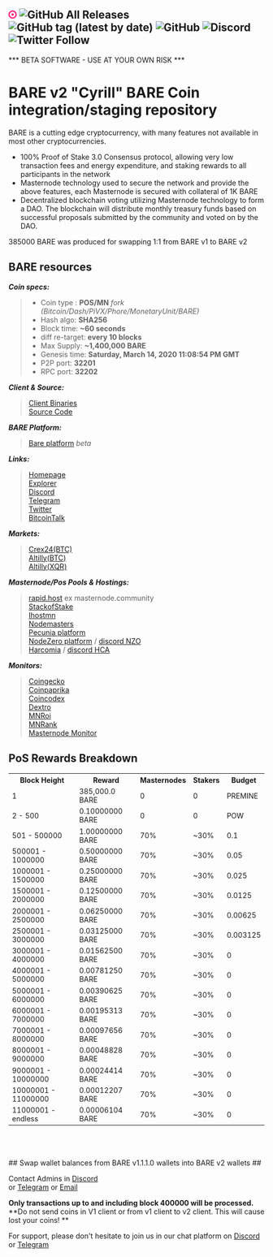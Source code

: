 ![GitHub Logo](/share/pixmaps/bitcoin16.png) 
![GitHub All Releases](https://img.shields.io/github/downloads/BareCrypto/BARE-coin/total?style=flat) 
![GitHub tag (latest by date)](https://img.shields.io/github/v/tag/BareCrypto/BARE-coin?label=latest%20version&style=flat) 
![GitHub](https://img.shields.io/github/license/BareCrypto/BARE-coin)
![Discord](https://img.shields.io/discord/561164955924037637?label=Discord%20chat) 
![Twitter Follow](https://img.shields.io/twitter/follow/bare_crypto?style=flat) 
-------------------------------------------------------------------------------------------------------------------------------
*** BETA SOFTWARE - USE AT YOUR OWN RISK ***

BARE v2 "Cyrill"
BARE Coin integration/staging repository
=====================================

BARE is a cutting edge cryptocurrency, with many features not available in most other cryptocurrencies.
- 100% Proof of Stake 3.0 Consensus protocol, allowing very low transaction fees and energy expenditure, and staking rewards to all participants in the network
- Masternode technology used to secure the network and provide the above features, each Masternode is secured
  with collateral of 1K BARE
- Decentralized blockchain voting utilizing Masternode technology to form a DAO. The blockchain will distribute monthly treasury funds based on successful proposals submitted by the community and voted on by the DAO.

385000 BARE was produced for swapping 1:1 from BARE v1 to BARE v2

## BARE resources ##

***Coin specs:***
> - Coin type : **POS/MN** *fork (Bitcoin/Dash/PiVX/Phore/MonetaryUnit/BARE)*
> - Hash algo: **SHA256**
> - Block time: **~60 seconds**
> - diff re-target: **every 10 blocks**
> - Max Supply: **~1,400,000 BARE**
> - Genesis time: **Saturday, March 14, 2020 11:08:54 PM GMT**
> - P2P port: **32201**
> - RPC port: **32202**

***Client & Source:***
> [Client Binaries](https://github.com/BareCrypto/BARE-coin/releases)<br>
> [Source Code](https://github.com/BareCrypto/BARE-coin)

***BARE Platform:***
> [Bare platform](https://beta.bare.network) *beta*

***Links:***
> [Homepage](https://bare.network)<br>
> [Explorer](https://explorer.bare.network)<br>
> [Discord](https://discord.gg/HqHutDk)<br>
> [Telegram](https://t.me/joinchat/Ie3kQlS1G-algyWK3LUQGg)<br>
> [Twitter](https://twitter.com/bare_crypto)<br>
> [BitcoinTalk](https://bitcointalk.org/index.php?topic=5149503)

***Markets:***
> [Crex24(BTC)](https://crex24.com/exchange/BARE-BTC)<br>
> [Altilly(BTC)](https://altilly.com/market/BARE_BTC)<br>
> [Altilly(XQR)](https://altilly.com/market/BARE_XQR)

***Masternode/Pos Pools & Hostings:***
> [rapid.host](http://rapids.host/) ex masternode.community<br>
> [StackofStake](https://stackofstake.com)<br>
> [Ihostmn](https://ihostmn.com)<br>
> [Nodemasters](https://nodemasters.co.uk)<br>
> [Pecunia platform](https://pecuniaplatform.io)<br>
> [NodeZero platform](https://www.nodezeroplatform.com/) / [discord NZO](https://discord.gg/J38DYe7)<br>
> [Harcomia](https://play.google.com/store/apps/details?id=net.harcomiawallet.android) / [discord HCA](https://discord.gg/bXd8APf)

***Monitors:***
> [Coingecko](https://coingecko.com/en/coins/bare)<br>
> [Coinpaprika](https://coinpaprika.com/coin/bare-bare)<br>
> [Coincodex](https://coincodex.com/crypto/bare/)<br>
> [Dextro](https://dextro.io/page/coin/bare)<br>
> [MNRoi](https://www.mnroi.info/coin/BARE)<br>
> [MNRank](https://mnrank.com/coin/BARE)<br>
> [Masternode Monitor](https://masternode-monitor.online/coin/BARE)

## PoS Rewards Breakdown ##

<table>
<th>Block Height</th><th>Reward</th><th>Masternodes</th><th>Stakers</th><th>Budget</th>
<tr><td>                  1</td><td> 385,000.0 BARE</td><td>0</td><td>0</td><td>PREMINE</td>
<tr><td>       2 -      500</td><td>0.10000000 BARE</td><td>0</td><td>0</td><td>POW</td>
<tr><td>     501 -   500000</td><td>1.00000000 BARE</td><td>70%</td><td>~30%</td><td>     0.1</td>
<tr><td>  500001 -  1000000</td><td>0.50000000 BARE</td><td>70%</td><td>~30%</td><td>    0.05</td>
<tr><td> 1000001 -  1500000</td><td>0.25000000 BARE</td><td>70%</td><td>~30%</td><td>   0.025</td>
<tr><td> 1500001 -  2000000</td><td>0.12500000 BARE</td><td>70%</td><td>~30%</td><td>  0.0125</td>
<tr><td> 2000001 -  2500000</td><td>0.06250000 BARE</td><td>70%</td><td>~30%</td><td> 0.00625</td>
<tr><td> 2500001 -  3000000</td><td>0.03125000 BARE</td><td>70%</td><td>~30%</td><td>0.003125</td>
<tr><td> 3000001 -  4000000</td><td>0.01562500 BARE</td><td>70%</td><td>~30%</td><td>0</td>
<tr><td> 4000001 -  5000000</td><td>0.00781250 BARE</td><td>70%</td><td>~30%</td><td>0</td>
<tr><td> 5000001 -  6000000</td><td>0.00390625 BARE</td><td>70%</td><td>~30%</td><td>0</td>
<tr><td> 6000001 -  7000000</td><td>0.00195313 BARE</td><td>70%</td><td>~30%</td><td>0</td>
<tr><td> 7000001 -  8000000</td><td>0.00097656 BARE</td><td>70%</td><td>~30%</td><td>0</td>
<tr><td> 8000001 -  9000000</td><td>0.00048828 BARE</td><td>70%</td><td>~30%</td><td>0</td>
<tr><td> 9000001 - 10000000</td><td>0.00024414 BARE</td><td>70%</td><td>~30%</td><td>0</td>
<tr><td>10000001 - 11000000</td><td>0.00012207 BARE</td><td>70%</td><td>~30%</td><td>0</td>
<tr><td>11000001 -  endless</td><td>0.00006104 BARE</td><td>70%</td><td>~30%</td><td>0</td>

</table><br>
<br>
<br>
## Swap wallet balances from BARE v1.1.1.0 wallets into BARE v2 wallets ##

Contact Admins in [Discord](https://discord.gg/HqHutDk)<br>
or [Telegram](https://t.me/joinchat/Ie3kQlS1G-algyWK3LUQGg)
or [Email](mailto:crypto-node@gmx.net)

**Only transactions up to and including block 400000 will be processed.**
**Do not send coins in V1 client or from v1 client to v2 client. This will cause lost your coins! **



For support, please don't hesitate to join us in our chat platform
on [Discord](https://discord.gg/HqHutDk) or [Telegram](https://t.me/joinchat/Ie3kQlS1G-algyWK3LUQGg)
